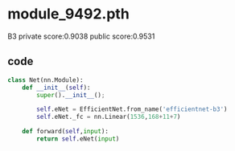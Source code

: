 # module_9492.pth
B3
private score:0.9038 
public  score:0.9531
## code
```python
class Net(nn.Module):
    def __init__(self):
        super().__init__();

        self.eNet = EfficientNet.from_name('efficientnet-b3')
        self.eNet._fc = nn.Linear(1536,168+11+7)

    def forward(self,input):
        return self.eNet(input)
```
